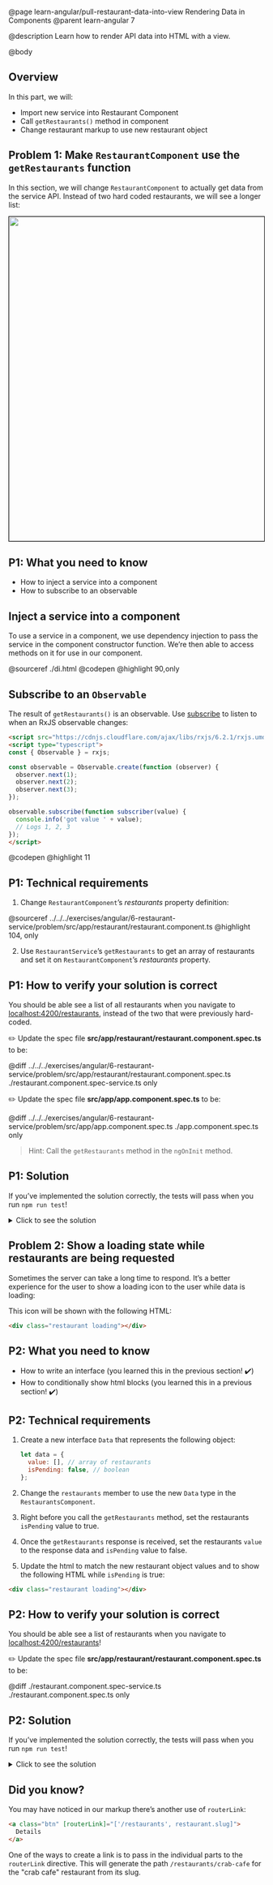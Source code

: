 @page learn-angular/pull-restaurant-data-into-view Rendering Data in Components
@parent learn-angular 7

@description Learn how to render API data into HTML with a view.

@body

## Overview

In this part, we will:

- Import new service into Restaurant Component
- Call `getRestaurants()` method in component
- Change restaurant markup to use new restaurant object

## Problem 1: Make `RestaurantComponent` use the `getRestaurants` function

In this section, we will change `RestaurantComponent` to actually get
data from the service API. Instead of two hard coded restaurants, we will
see a longer list:

<img src="../static/img/angular/7-data-into-view/1-after.png"
  style="border: solid 1px black;" width="640px"/>

## P1: What you need to know

- How to inject a service into a component
- How to subscribe to an observable

## Inject a service into a component

To use a service in a component, we use dependency injection to pass the service in the component constructor function. We’re then able to access methods on it for use in our component.

@sourceref ./di.html
@codepen
@highlight 90,only

## Subscribe to an `Observable`

The result of `getRestaurants()` is an observable. Use [subscribe](https://rxjs.dev/guide/subscription) to listen to when
an RxJS observable changes:

```html
<script src="https://cdnjs.cloudflare.com/ajax/libs/rxjs/6.2.1/rxjs.umd.js"></script>
<script type="typescript">
const { Observable } = rxjs;

const observable = Observable.create(function (observer) {
  observer.next(1);
  observer.next(2);
  observer.next(3);
});

observable.subscribe(function subscriber(value) {
  console.info('got value ' + value);
  // Logs 1, 2, 3
});
</script>
```

@codepen
@highlight 11

## P1: Technical requirements

1. Change `RestaurantComponent`’s _restaurants_ property definition:

@sourceref ../../../exercises/angular/6-restaurant-service/problem/src/app/restaurant/restaurant.component.ts
@highlight 104, only

2. Use `RestaurantService`’s `getRestaurants` to get an array of restaurants and
   set it on `RestaurantComponent`’s _restaurants_ property.

## P1: How to verify your solution is correct

You should be able see a list of all restaurants when you navigate to <a href="http://localhost:4200/restaurants">localhost:4200/restaurants</a>, instead of the two that were previously hard-coded.

✏️ Update the spec file **src/app/restaurant/restaurant.component.spec.ts** to be:

@diff ../../../exercises/angular/6-restaurant-service/problem/src/app/restaurant/restaurant.component.spec.ts ./restaurant.component.spec-service.ts only

✏️ Update the spec file **src/app/app.component.spec.ts** to be:

@diff ../../../exercises/angular/6-restaurant-service/problem/src/app/app.component.spec.ts ./app.component.spec.ts only

> Hint: Call the `getRestaurants` method in the `ngOnInit` method.

## P1: Solution

If you’ve implemented the solution correctly, the tests will pass when you run `npm run test`!

<details>
<summary>Click to see the solution</summary>
✏️ Update **src/app/restaurant/restaurant.component.ts** as follows:

@diff ../../../exercises/angular/6-restaurant-service/problem/src/app/restaurant/restaurant.component.ts ./restaurant.component-service.ts

</details>

## Problem 2: Show a loading state while restaurants are being requested

Sometimes the server can take a long time to respond. It’s a better experience for the user
to show a loading icon to the user while data is loading:

This icon will be shown with the following HTML:

```html
<div class="restaurant loading"></div>
```

## P2: What you need to know

- How to write an interface (you learned this in the previous section! ✔️)
- How to conditionally show html blocks (you learned this in a previous section! ✔️)

## P2: Technical requirements

1. Create a new interface `Data` that represents the following object:

   ```js
   let data = {
     value: [], // array of restaurants
     isPending: false, // boolean
   };
   ```

2. Change the `restaurants` member to use the new `Data` type in the `RestaurantsComponent`.
3. Right before you call the `getRestaurants` method, set the restaurants `isPending` value to true.
4. Once the `getRestaurants` response is received, set the restaurants `value` to the response data and `isPending` value to false.
5. Update the html to match the new restaurant object values and to show the following HTML while `isPending` is true:

```html
<div class="restaurant loading"></div>
```

## P2: How to verify your solution is correct

You should be able see a list of restaurants when you navigate to <a href="http://localhost:4200/restaurants">localhost:4200/restaurants</a>!

✏️ Update the spec file **src/app/restaurant/restaurant.component.spec.ts** to be:

@diff ./restaurant.component.spec-service.ts ./restaurant.component.spec.ts only

## P2: Solution

If you’ve implemented the solution correctly, the tests will pass when you run `npm run test`!

<details>
<summary>Click to see the solution</summary>
✏️ Update **src/app/restaurant/restaurant.component.ts** to:

@diff ./restaurant.component-service.ts ./restaurant.component.ts

✏️ Update **src/app/restaurant/restaurant.component.html** to:

@diff ../../../exercises/angular/6-restaurant-service/problem/src/app/restaurant/restaurant.component.html ./restaurant.component.html only

</details>

## Did you know?

You may have noticed in our markup there’s another use of `routerLink`:

```html
<a class="btn" [routerLink]="['/restaurants', restaurant.slug]">
  Details
</a>
```

One of the ways to create a link is to pass in the individual parts to the `routerLink` directive. This will generate the path `/restaurants/crab-cafe` for the "crab cafe" restaurant from its slug.
